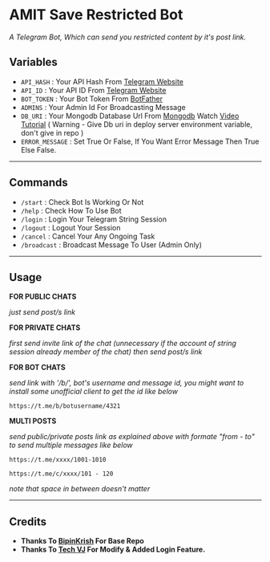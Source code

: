 # AMIT Save Restricted Bot

*A Telegram Bot, Which can send you restricted content by it's post link.*

## Variables

- `API_HASH` : Your API Hash From [Telegram Website](https://my.telegram.org)
- `API_ID` : Your API ID From [Telegram Website](https://my.telegram.org)
- `BOT_TOKEN` : Your Bot Token From [BotFather](https://telegram.me/BotFather)
- `ADMINS` : Your Admin Id For Broadcasting Message
- `DB_URI` : Your Mongodb Database Url From [Mongodb](https://mongodb.com) Watch [Video Tutorial](https://youtu.be/DAHRmFdw99o) ( Warning - Give Db uri in deploy server environment variable, don't give in repo )
- `ERROR_MESSAGE` : Set True Or False, If You Want Error Message Then True Else False.

---

## Commands

- `/start` : Check Bot Is Working Or Not
- `/help` : Check How To Use Bot
- `/login` : Login Your Telegram String Session 
- `/logout` : Logout Your Session 
- `/cancel` : Cancel Your Any Ongoing Task
- `/broadcast` : Broadcast Message To User (Admin Only)

---

## Usage

__FOR PUBLIC CHATS__

_just send post/s link_


__FOR PRIVATE CHATS__

_first send invite link of the chat (unnecessary if the account of string session already member of the chat)
then send post/s link_


__FOR BOT CHATS__

_send link with '/b/', bot's username and message id, you might want to install some unofficial client to get the id like below_

```
https://t.me/b/botusername/4321
```

__MULTI POSTS__

_send public/private posts link as explained above with formate "from - to" to send multiple messages like below_


```
https://t.me/xxxx/1001-1010

https://t.me/c/xxxx/101 - 120
```

_note that space in between doesn't matter_

---

## Credits

- <b>Thanks To [BipinKrish](https://github.com/bipinkrish) For Base Repo
- Thanks To [Tech VJ](https://telegram.dog/Kingvj01) For Modify & Added Login Feature.</b>
